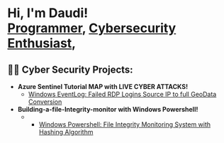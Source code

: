 <h1>Hi, I'm Daudi! <br/><a href="https://github.com/deegold27">Programmer</a>, <a href="https://www.linkedin.com/in/daudi-w-a05859156/">Cybersecurity Enthusiast</a>,</h1>

<h2>👨‍💻 Cyber Security Projects:</h2>

- <b>Azure Sentinel Tutorial MAP with LIVE CYBER ATTACKS!</b>
  - [Windows EventLog: Failed RDP Logins Source IP to full GeoData Conversion](https://github.com/deegold27/Failed_RDP_GEO)
- <b>Building-a-file-Integrity-monitor with Windows Powershell!</b>
  - - [Windows Powershell: File Integrity Monitoring System with Hashing Algorithm](https://github.com/deegold27/Build-a-file-Integrity-monitor.git)
  




<!--
**Deegold27/Daudi** is a ✨ _special_ ✨ repository because its `README.md` (this file) appears on your GitHub profile.

Here are some ideas to get you started:

- 🔭 I’m currently working on cybersecurity projects.
- 🌱 I’m currently studying to security plus qualification.

- 📫 How to reach me: ...
-->

